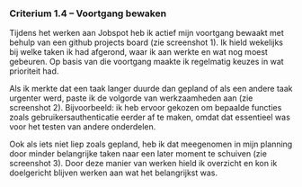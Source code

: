 ### Criterium 1.4 – Voortgang bewaken

Tijdens het werken aan Jobspot heb ik actief mijn voortgang bewaakt met behulp van een github projects board (zie screenshot 1). Ik hield wekelijks bij welke taken ik had afgerond, waar ik aan werkte en wat nog moest gebeuren. Op basis van die voortgang maakte ik regelmatig keuzes in wat prioriteit had.

Als ik merkte dat een taak langer duurde dan gepland of als een andere taak urgenter werd, paste ik de volgorde van werkzaamheden aan (zie screenshot 2). Bijvoorbeeld: ik heb ervoor gekozen om bepaalde functies zoals gebruikersauthenticatie eerder af te maken, omdat dat essentieel was voor het testen van andere onderdelen.

Ook als iets niet liep zoals gepland, heb ik dat meegenomen in mijn planning door minder belangrijke taken naar een later moment te schuiven (zie screenshot 3). Door deze manier van werken hield ik overzicht en kon ik doelgericht blijven werken aan wat het belangrijkst was.
